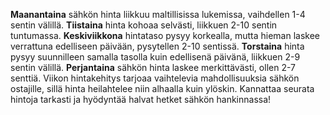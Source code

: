 **Maanantaina** sähkön hinta liikkuu maltillisissa lukemissa, vaihdellen 1-4 sentin välillä. **Tiistaina** hinta kohoaa selvästi, liikkuen 2-10 sentin tuntumassa. **Keskiviikkona** hintataso pysyy korkealla, mutta hieman laskee verrattuna edelliseen päivään, pysytellen 2-10 sentissä. **Torstaina** hinta pysyy suunnilleen samalla tasolla kuin edellisenä päivänä, liikkuen 2-9 sentin välillä. **Perjantaina** sähkön hinta laskee merkittävästi, ollen 2-7 senttiä. Viikon hintakehitys tarjoaa vaihtelevia mahdollisuuksia sähkön ostajille, sillä hinta heilahtelee niin alhaalla kuin ylöskin. Kannattaa seurata hintoja tarkasti ja hyödyntää halvat hetket sähkön hankinnassa!